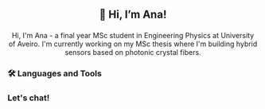 ## <p align="center"> 👋 Hi, I’m Ana! </p>
<p align="center"> 
Hi, I'm Ana - a final year MSc student in Engineering Physics at University of Aveiro. I'm currently working on my MSc thesis where I'm building hybrid sensors based on photonic crystal fibers.

### 🛠️ Languages and Tools


### Let's chat!
